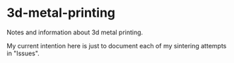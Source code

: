 # 3d-metal-printing
Notes and information about 3d metal printing.

My current intention here is just to document each of my sintering attempts in "Issues".
